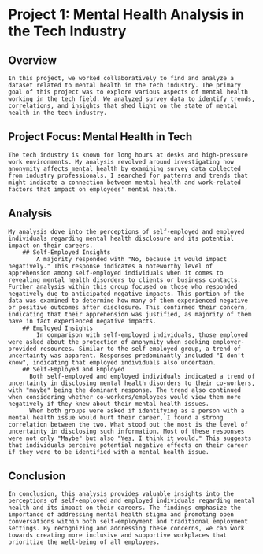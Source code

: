 # Project 1: Mental Health Analysis in the Tech Industry
## Overview
    In this project, we worked collaboratively to find and analyze a dataset related to mental health in the tech industry. The primary goal of this project was to explore various aspects of mental health working in the tech field. We analyzed survey data to identify trends, correlations, and insights that shed light on the state of mental health in the tech industry. 

## Project Focus: Mental Health in Tech
    The tech industry is known for long hours at desks and high-pressure work environments. My analysis revolved around investigating how anonymity affects mental health by examining survey data collected from industry professionals. I searched for patterns and trends that might indicate a connection between mental health and work-related factors that impact on employees' mental health.

## Analysis
    My analysis dove into the perceptions of self-employed and employed individuals regarding mental health disclosure and its potential impact on their careers.
        ## Self-Employed Insights
            A majority responded with "No, because it would impact negatively." This response indicates a noteworthy level of apprehension among self-employed individuals when it comes to revealing mental health disorders to clients or business contacts. Further analysis within this group focused on those who responded negatively due to anticipated negative impacts. This portion of the data was examined to determine how many of them experienced negative or positive outcomes after disclosure. This confirmed their concern, indicating that their apprehension was justified, as majority of them have in fact experienced negative impacts. 
        ## Employed Insights
            In comparison with self-employed individuals, those employed were asked about the protection of anonymity when seeking employer-provided resources. Similar to the self-employed group, a trend of uncertainty was apparent. Responses predominantly included "I don't know", indicating that employed individuals also uncertain.
        ## Self-Employed and Employed
          Both self-employed and employed individuals indicated a trend of uncertainty in disclosing mental health disorders to their co-workers, with "maybe" being the dominant response. The trend also continued when considering whether co-workers/employees would view them more negatively if they knew about their mental health issues. 
          When both groups were asked if identifying as a person with a mental health issue would hurt their career, I found a strong correlation between the two. What stood out the most is the level of uncertainty in disclosing such information. Most of these responses were not only "Maybe" but also "Yes, I think it would." This suggests that individuals perceive potential negative effects on their career if they were to be identified with a mental health issue.
## Conclusion
    In conclusion, this analysis provides valuable insights into the perceptions of self-employed and employed individuals regarding mental health and its impact on their careers. The findings emphasize the importance of addressing mental health stigma and promoting open conversations within both self-employment and traditional employment settings. By recognizing and addressing these concerns, we can work towards creating more inclusive and supportive workplaces that prioritize the well-being of all employees.
    

